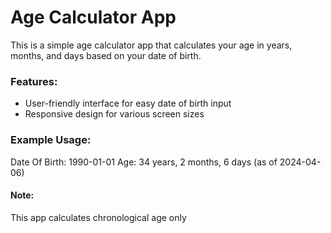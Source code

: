 # Age Calculator App

This is a simple age calculator app that calculates your age in years, months, and days based on your date of birth.

### Features:

- User-friendly interface for easy date of birth input
- Responsive design for various screen sizes

### Example Usage:

Date Of Birth: 1990-01-01
Age: 34 years, 2 months, 6 days (as of 2024-04-06)

#### Note:

This app calculates chronological age only

